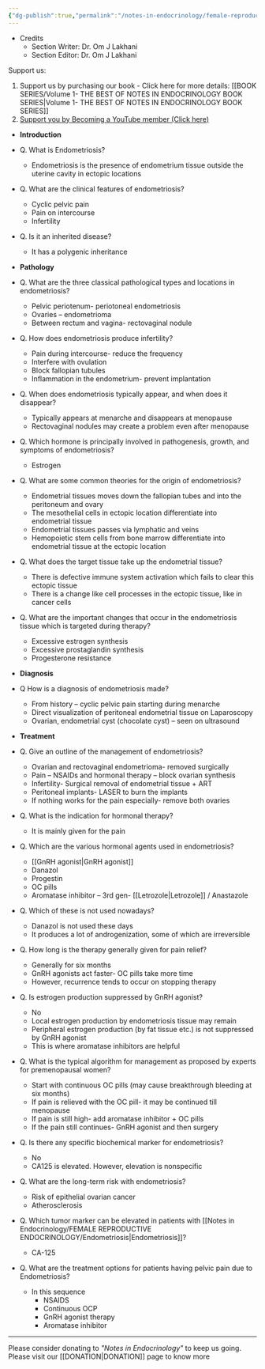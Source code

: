 ```yaml
---
{"dg-publish":true,"permalink":"/notes-in-endocrinology/female-reproductive-endocrinology/endometriosis/"}
---
```


- Credits
	- Section Writer: Dr. Om J Lakhani
	- Section Editor: Dr. Om J Lakhani

Support us:
1. Support us by purchasing our book - Click here for more details: [[BOOK SERIES/Volume 1- THE BEST OF NOTES IN ENDOCRINOLOGY BOOK SERIES\|Volume 1- THE BEST OF NOTES IN ENDOCRINOLOGY BOOK SERIES]]
2. [Support you by Becoming a YouTube member (Click here)](https://www.youtube.com/channel/UC6zQSf7dLDqfQOeM4mNUBTQ/join)
 

-   **Introduction**

-   Q. What is Endometriosis?
	-   Endometriosis is the presence of endometrium tissue outside the uterine cavity in ectopic locations


-   Q. What are the clinical features of endometriosis?
	-   Cyclic pelvic pain
	-   Pain on intercourse
	-   Infertility


-   Q. Is it an inherited disease?
	-   It has a polygenic inheritance

-   **Pathology**

-   Q. What are the three classical pathological types and locations in endometriosis?
	-   Pelvic periotenum- periotoneal endometriosis
	-   Ovaries – endometrioma
	-   Between rectum and vagina- rectovaginal nodule


-   Q. How does endometriosis produce infertility?
	-   Pain during intercourse- reduce the frequency
	-   Interfere with ovulation
	-   Block fallopian tubules
	-   Inflammation in the endometrium- prevent implantation


-   Q. When does endometriosis typically appear, and when does it disappear?
	-   Typically appears at menarche and disappears at menopause
	-   Rectovaginal nodules may create a problem even after menopause


-   Q. Which hormone is principally involved in pathogenesis, growth, and symptoms of endometriosis?
	-   Estrogen


-   Q. What are some common theories for the origin of endometriosis?
	-   Endometrial tissues moves down the fallopian tubes and into the peritoneum and ovary
	-   The mesothelial cells in ectopic location differentiate into endometrial tissue
	-   Endometrial tissues passes via lymphatic and veins
	-   Hemopoietic stem cells from bone marrow differentiate into endometrial tissue at the ectopic location


-   Q. What does the target tissue take up the endometrial tissue?
	-   There is defective immune system activation which fails to clear this ectopic tissue
	-   There is a change like cell processes in the ectopic tissue, like in cancer cells


-   Q. What are the important changes that occur in the endometriosis tissue which is targeted during therapy?
	-   Excessive estrogen synthesis
	-   Excessive prostaglandin synthesis
	-   Progesterone resistance


-   **Diagnosis**


-   Q How is a diagnosis of endometriosis made?
	-   From history – cyclic pelvic pain starting during menarche
	-   Direct visualization of peritoneal endometrial tissue on Laparoscopy
	-   Ovarian, endometrial cyst (chocolate cyst) – seen on ultrasound


-   **Treatment**


-   Q. Give an outline of the management of endometriosis?
	-   Ovarian and rectovaginal endometrioma- removed surgically
	-   Pain – NSAIDs and hormonal therapy – block ovarian synthesis
	-   Infertility- Surgical removal of endometrial tissue + ART
	-   Peritoneal implants- LASER to burn the implants
	-   If nothing works for the pain especially- remove both ovaries


-   Q. What is the indication for hormonal therapy?
	-   It is mainly given for the pain


-   Q. Which are the various hormonal agents used in endometriosis?
	-   [[GnRH agonist\|GnRH agonist]]
	-   Danazol
	-   Progestin
	-   OC pills
	-   Aromatase inhibitor – 3rd gen- [[Letrozole\|Letrozole]] / Anastazole


-   Q. Which of these is not used nowadays?
	-   Danazol is not used these days
	-   It produces a lot of androgenization, some of which are irreversible


-   Q. How long is the therapy generally given for pain relief?
	-   Generally for six months
	-   GnRH agonists act faster- OC pills take more time
	-   However, recurrence tends to occur on stopping therapy


-   Q. Is estrogen production suppressed by GnRH agonist?
	-   No
	-   Local estrogen production by endometriosis tissue may remain
	-   Peripheral estrogen production (by fat tissue etc.) is not suppressed by GnRH agonist
	-   This is where aromatase inhibitors are helpful


-   Q. What is the typical algorithm for management as proposed by experts for premenopausal women?
	-   Start with continuous OC pills (may cause breakthrough bleeding at six months)
	-   If pain is relieved with the OC pill- it may be continued till menopause
	-   If pain is still high- add aromatase inhibitor + OC pills
	-   If the pain still continues- GnRH agonist and then surgery


-   Q. Is there any specific biochemical marker for endometriosis?
	-   No
	-   CA125 is elevated. However, elevation is nonspecific


-   Q. What are the long-term risk with endometriosis?
	-   Risk of epithelial ovarian cancer
	-   Atherosclerosis

-   Q. Which tumor marker can be elevated in patients with [[Notes in Endocrinology/FEMALE REPRODUCTIVE ENDOCRINOLOGY/Endometriosis\|Endometriosis]]?
	-   CA-125


-   Q. What are the treatment options for patients having pelvic pain due to Endometriosis?
	-   In this sequence
		-   NSAIDS
		-   Continuous OCP
		-   GnRH agonist therapy
		-   Aromatase inhibitor


---- 

Please consider donating to *"Notes in Endocrinology"* to keep us going. Please visit our [[DONATION\|DONATION]] page to know more